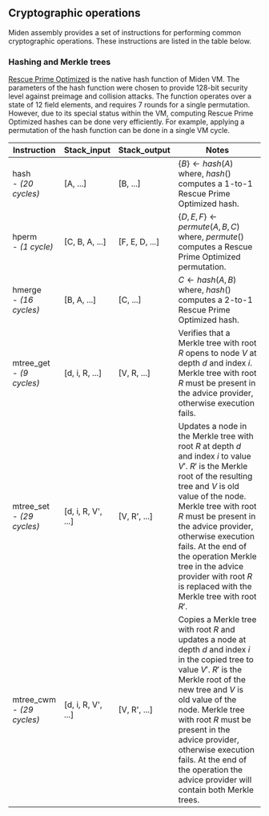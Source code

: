 ## Cryptographic operations
Miden assembly provides a set of instructions for performing common cryptographic operations. These instructions are listed in the table below.

### Hashing and Merkle trees
[Rescue Prime Optimized](https://eprint.iacr.org/2022/1577) is the native hash function of Miden VM. The parameters of the hash function were chosen to provide 128-bit security level against preimage and collision attacks. The function operates over a state of 12 field elements, and requires 7 rounds for a single permutation. However, due to its special status within the VM, computing Rescue Prime Optimized hashes can be done very efficiently. For example, applying a permutation of the hash function can be done in a single VM cycle. 

| Instruction    | Stack_input     | Stack_output   | Notes                                      |
| -------------- | --------------- | -------------- | ------------------------------------------ |
| hash <br> - *(20 cycles)*  | [A, ...] | [B, ...] | $\{B\} \leftarrow hash(A)$ <BR> where, $hash()$ computes a 1-to-1 Rescue Prime Optimized hash. |
| hperm  <br> - *(1 cycle)*      | [C, B, A, ...]  | [F, E, D, ...] | $\{D, E, F\} \leftarrow permute(A, B, C)$ <br> where, $permute()$ computes a Rescue Prime Optimized permutation. |
| hmerge  <br> - *(16 cycles)*        | [B, A, ...]     | [C, ...]       | $C \leftarrow hash(A,B)$ <br> where, $hash()$ computes a 2-to-1 Rescue Prime Optimized hash. |
| mtree_get  <br> - *(9 cycles)*     | [d, i, R, ...]  | [V, R, ...] |  Verifies that a Merkle tree with root $R$ opens to node $V$ at depth $d$ and index $i$. Merkle tree with root $R$ must be present in the advice provider, otherwise execution fails. |
| mtree_set <br> - *(29 cycles)*      | [d, i, R, V', ...] | [V, R', ...] | Updates a node in the Merkle tree with root $R$ at depth $d$ and index $i$ to value $V'$. $R'$ is the Merkle root of the resulting tree and $V$ is old value of the node. Merkle tree with root $R$ must be present in the advice provider, otherwise execution fails. At the end of the operation Merkle tree in the advice provider with root $R$ is replaced with the Merkle tree with root $R'$. |
| mtree_cwm <br> - *(29 cycles)*      | [d, i, R, V', ...] | [V, R', ...] | Copies a Merkle tree with root $R$ and updates a node at depth $d$ and index $i$ in the copied tree to value $V'$. $R'$ is the Merkle root of the new tree and $V$ is old value of the node. Merkle tree with root $R$ must be present in the advice provider, otherwise execution fails. At the end of the operation the advice provider will contain both Merkle trees. |
